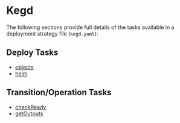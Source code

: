 # Kegd

The following sections provide full details of the tasks available in a deployment strategy file (`kegd.yaml`):

## Deploy Tasks

- [objects](objects.md)
- [helm](helm.md)

## Transition/Operation Tasks

- [checkReady](checkReady.md)
- [getOutputs](getOutputs.md)